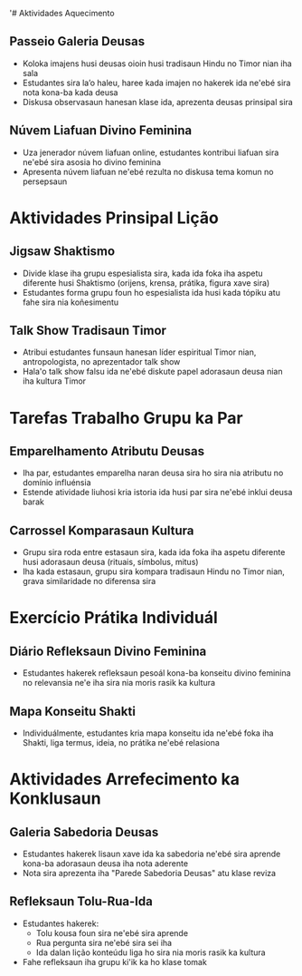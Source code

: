 '# Aktividades Aquecimento

## Passeio Galeria Deusas
- Koloka imajens husi deusas oioin husi tradisaun Hindu no Timor nian iha sala
- Estudantes sira la’o haleu, haree kada imajen no hakerek ida ne'ebé sira nota kona-ba kada deusa
- Diskusa observasaun hanesan klase ida, aprezenta deusas prinsipal sira

## Núvem Liafuan Divino Feminina
- Uza jenerador núvem liafuan online, estudantes kontribui liafuan sira ne'ebé sira asosia ho divino feminina
- Apresenta núvem liafuan ne'ebé rezulta no diskusa tema komun no persepsaun

# Aktividades Prinsipal Lição

## Jigsaw Shaktismo
- Divide klase iha grupu espesialista sira, kada ida foka iha aspetu diferente husi Shaktismo (orijens, krensa, prátika, figura xave sira)
- Estudantes forma grupu foun ho espesialista ida husi kada tópiku atu fahe sira nia koñesimentu

## Talk Show Tradisaun Timor
- Atribui estudantes funsaun hanesan líder espiritual Timor nian, antropologista, no aprezentador talk show
- Hala'o talk show falsu ida ne'ebé diskute papel adorasaun deusa nian iha kultura Timor

# Tarefas Trabalho Grupu ka Par

## Emparelhamento Atributu Deusas
- Iha par, estudantes emparelha naran deusa sira ho sira nia atributu no domínio influénsia
- Estende atividade liuhosi kria istoria ida husi par sira ne'ebé inklui deusa barak

## Carrossel Komparasaun Kultura
- Grupu sira roda entre estasaun sira, kada ida foka iha aspetu diferente husi adorasaun deusa (rituais, símbolus, mitus)
- Iha kada estasaun, grupu sira kompara tradisaun Hindu no Timor nian, grava similaridade no diferensa sira

# Exercício Prátika Individuál 

## Diário Refleksaun Divino Feminina
- Estudantes hakerek refleksaun pesoál kona-ba konseitu divino feminina no relevansia ne'e iha sira nia moris rasik ka kultura

## Mapa Konseitu Shakti
- Individuálmente, estudantes kria mapa konseitu ida ne'ebé foka iha Shakti, liga termus, ideia, no prátika ne'ebé relasiona

# Aktividades Arrefecimento ka Konklusaun 

## Galeria Sabedoria Deusas
- Estudantes hakerek lisaun xave ida ka sabedoria ne'ebé sira aprende kona-ba adorasaun deusa iha nota aderente
- Nota sira aprezenta iha "Parede Sabedoria Deusas" atu klase reviza

## Refleksaun Tolu-Rua-Ida
- Estudantes hakerek:
  * Tolu kousa foun sira ne'ebé sira aprende
  * Rua pergunta sira ne'ebé sira sei iha
  * Ida dalan lição konteúdu liga ho sira nia moris rasik ka kultura
- Fahe refleksaun iha grupu ki'ik ka ho klase tomak